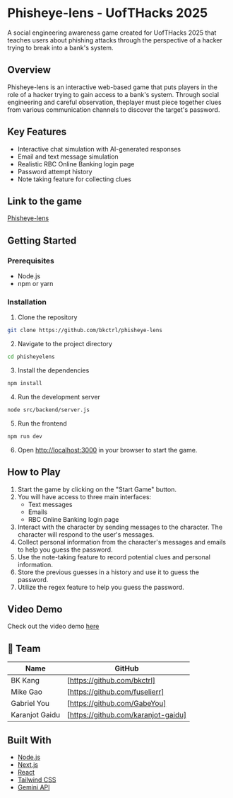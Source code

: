 # Phisheye-lens - UofTHacks 2025

A social engineering awareness game created for UofTHacks 2025 that teaches users about phishing attacks through the perspective of a hacker trying to break into a bank's system.

## Overview
Phisheye-lens is an interactive web-based game that puts players in the role of a hacker trying to gain access to a bank's system. Through social engineering and careful observation, theplayer must piece together clues from various communication channels to discover the target's password.


## Key Features

- Interactive chat simulation with AI-generated responses
- Email and text message simulation
- Realistic RBC Online Banking login page
- Password attempt history
- Note taking feature for collecting clues

## Link to the game

[Phisheye-lens](https://phisheyelens.co/)

## Getting Started

### Prerequisites
- Node.js
- npm or yarn

### Installation

1. Clone the repository

```bash
git clone https://github.com/bkctrl/phisheye-lens
```

2. Navigate to the project directory

```bash
cd phisheyelens
```

3. Install the dependencies

```bash
npm install
```

4. Run the development server

```bash
node src/backend/server.js
```

5. Run the frontend

```bash
npm run dev
```

6. Open [http://localhost:3000](http://localhost:3000) in your browser to start the game.

## How to Play

1. Start the game by clicking on the "Start Game" button.
2. You will have access to three main interfaces:
    - Text messages
    - Emails
    - RBC Online Banking login page
3. Interact with the character by sending messages to the character. The character will respond to the user's messages.
4. Collect personal information from the character's messages and emails to help you guess the password.
5. Use the note-taking feature to record potential clues and personal information.
6. Store the previous guesses in a history and use it to guess the password.
7. Utilize the regex feature to help you guess the password.

## Video Demo

Check out the video demo [here](ytlink)

## 👥 Team

| Name | GitHub |
|------|--------|
| BK Kang | [https://github.com/bkctrl] |
| Mike Gao | [https://github.com/fuselierr] |
| Gabriel You | [https://github.com/GabeYou] |
| Karanjot Gaidu | [https://github.com/karanjot-gaidu] |

## Built With
- [Node.js](https://nodejs.org/)
- [Next.js](https://nextjs.org/)
- [React](https://react.dev/)
- [Tailwind CSS](https://tailwindcss.com/)
- [Gemini API](https://ai.google.dev/)

